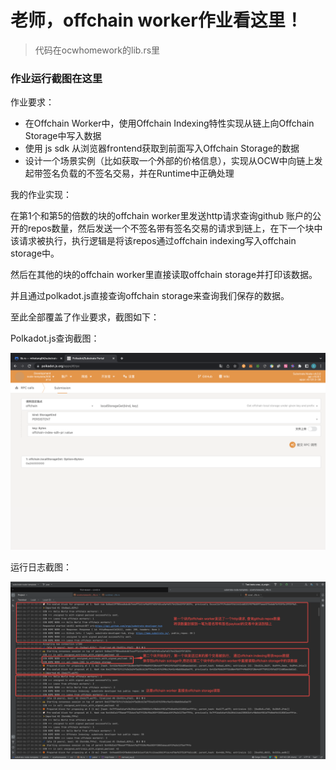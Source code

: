 # 老师，offchain worker作业看这里！

> 代码在ocwhomework的lib.rs里

### 作业运行截图在这里

作业要求：

- 在Offchain Worker中，使用Offchain Indexing特性实现从链上向Offchain Storage中写入数据
- 使用 js sdk 从浏览器frontend获取到前面写入Offchain Storage的数据
- 设计一个场景实例（比如获取一个外部的价格信息），实现从OCW中向链上发起带签名负载的不签名交易，并在Runtime中正确处理

我的作业实现：

在第1个和第5的倍数的块的offchain worker里发送http请求查询github 账户的公开的repos数量，然后发送一个不签名带有签名交易的请求到链上，在下一个块中该请求被执行，执行逻辑是将该repos通过offchain indexing写入offchain storage中。

然后在其他的块的offchain worker里直接读取offchain storage并打印该数据。

并且通过polkadot.js直接查询offchain storage来查询我们保存的数据。

至此全部覆盖了作业要求，截图如下：

Polkadot.js查询截图：

![](./polkadotjs-查询截图.jpg)

运行日志截图：

![](./offchain-worker-作业运行截图.png)